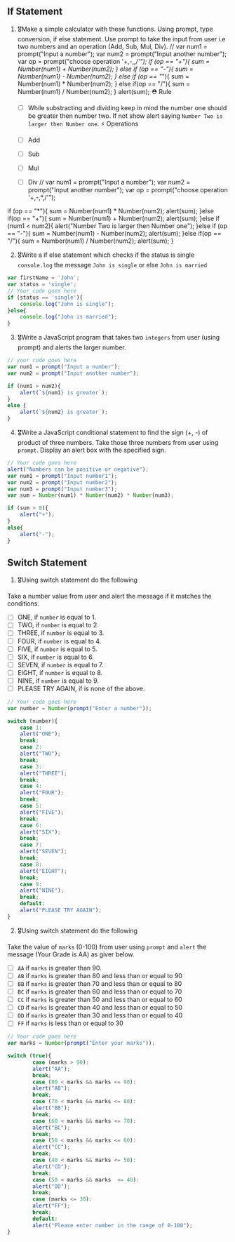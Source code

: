 ## If Statement
1.  🎖Make a simple calculator with these functions. Using prompt, type conversion, if else statement. Use prompt to take the input from user i.e two numbers and an operation (Add, Sub, Mul, Div).
//
var num1 = prompt("Input a number");
var num2 = prompt("Input another number");
var op = prompt("choose operation '+,-,*,/'");
if (op == "+"){
	sum = Number(num1) + Number(num2);
}
else if (op == "-"){
	sum = Number(num1) - Number(num2);
}
else if (op == "*"){
	sum = Number(num1) * Number(num2);
}
else if(op == "/"){
	sum = Number(num1) / Number(num2);
}
alert(sum);
  ⛑ Rule
    * [ ] While substracting and dividing keep in mind the number one should be greater then number two. If not show alert saying `Number Two is larger then Number one`.
  ⚡️ Operations
    * [ ] Add
    * [ ] Sub
    * [ ] Mul
    * [ ] Div
//
var num1 = prompt("Input a number");
var num2 = prompt("Input another number");
var op = prompt("choose operation '+,-,*,/'");


 if (op == "*"){
	sum = Number(num1) * Number(num2);
	alert(sum);
}else if(op == "+"){
	sum = Number(num1) + Number(num2);
	alert(sum);
}else if (num1 < num2){
	alert("Number Two is larger then Number one");
}else if (op == "-"){
	sum = Number(num1) - Number(num2);
 	alert(sum);
}else if(op == "/"){
	sum = Number(num1) / Number(num2);
	alert(sum);
}

2. 🎖Write a if else statement which checks if the status is single `console.log` the message `John is single` or else `John is married`
```js
var firstName = 'John';
var status = 'single';
// Your code goes here
if (status == 'single'){
    console.log("John is single");
}else{
    console.log("John is married");
}
```

3. 🎖Write a JavaScript program that takes two `integers` from user (using prompt) and alerts the larger number.
```js
// your code goes here
var num1 = prompt("Input a number");
var num2 = prompt("Input another number");

if (num1 > num2){
	alert(`${num1} is greater`);
} 
else {
	alert(`${num2} is greater`);
}
```

4. 🎖Write a JavaScript conditional statement to find the sign (+, -) of product of three numbers. Take those three numbers from user using `prompt`. Display an alert box with the specified sign.

```js
// Your code goes here
alert("Numbers can be positive or negative");
var num1 = prompt("Input number1");
var num2 = prompt("Input number2");
var num3 = prompt("Input number3");
var sum = Number(num1) * Number(num2) * Number(num3);

if (sum > 0){
	alert("+");
}
else{
	alert("-");
}
```

## Switch Statement

1. 🎖Using switch statement do the following

Take a number value from user and alert the message if it matches the conditions.
* [ ] ONE, if `number` is equal to 1.
* [ ] TWO, if `number` is equal to 2.
* [ ] THREE, if `number` is equal to 3.
* [ ] FOUR, if `number` is equal to 4.
* [ ] FIVE, if `number` is equal to 5.
* [ ] SIX, if `number` is equal to 6.
* [ ] SEVEN, if `number` is equal to 7.
* [ ] EIGHT, if `number` is equal to 8.
* [ ] NINE, if `number` is equal to 9.
* [ ] PLEASE TRY AGAIN, if  is none of the above.
```js
// Your code goes here
var number = Number(prompt("Enter a number"));

switch (number){
	case 1:
	alert("ONE");
	break;
    case 2:
	alert("TWO");
	break;
    case 3:
	alert("THREE");
	break;
    case 4:
	alert("FOUR");
	break;
    case 5:
	alert("FIVE");
	break;
    case 6:
	alert("SIX");
	break;
    case 7:
	alert("SEVEN");
	break;
    case 8:
	alert("EIGHT");
	break;
    case 9:
	alert("NINE");
	break;
    default:
	alert("PLEASE TRY AGAIN");
}

```

2. 🎖Using switch statement do the following

Take the value of `marks` (0-100) from user using `prompt` and `alert` the message (Your Grade is AA) as giver below.
* [ ] `AA` if `marks` is greater than 90.
* [ ] `AB` if `marks` is greater than 80 and less than or equal to 90
* [ ] `BB` if `marks` is greater than 70 and less than or equal to 80
* [ ] `BC` if `marks` is greater than 60 and less than or equal to 70
* [ ] `CC` if `marks` is greater than 50 and less than or equal to 60
* [ ] `CD` if `marks` is greater than 40 and less than or equal to 50
* [ ] `DD` if `marks` is greater than 30 and less than or equal to 40
* [ ] `FF` if `marks` is less than or equal to 30
```js
// Your code goes here
var marks = Number(prompt("Enter your marks"));

switch (true){
    	case (marks > 90):
		alert("AA");
		break;
        case (80 < marks && marks <= 90):
        alert("AB");
		break;
    	case (70 < marks && marks <= 80):
        alert("BB");
		break;
        case (60 < marks && marks <= 70):
        alert("BC");
		break;
        case (50 < marks && marks <= 60):
        alert("CC");
		break;
        case (40 < marks && marks <= 50):
        alert("CD");
		break;
        case (50 < marks && marks  <= 40):
        alert("DD");
		break;
        case (marks <= 30):
        alert("FF");
		break;
    	default:
		alert("Please enter number in the range of 0-100");
}


```
